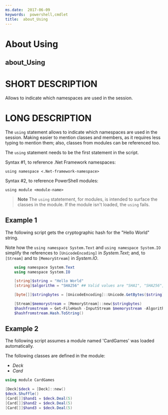 ```yaml
---
ms.date:  2017-06-09
keywords:  powershell,cmdlet
title:  about_Using
---
```


# About Using
## about_Using

# SHORT DESCRIPTION

Allows to indicate which namespaces are used in the session.

# LONG DESCRIPTION


The `using` statement allows to indicate which namespaces are used in the session.
Making easier to mention classes and members, as it requires less typing to mention them;
also, classes from modules can be referenced too.

The `using` statement needs to be the first statement in the script.

Syntax #1, to reference .Net Framework namespaces:
```
using namespace <.Net-framework-namespace>
```

Syntax #2, to reference PowerShell modules:
```
using module <module-name>
```

> **Note** The `using` statetement, for modules, is intended to surface the classes in the module.
> If the module isn't loaded, the `using` fails.

## Example 1

The following script gets the cryptographic hash for the "Hello World" string.

Note how the `using namespace System.Text` and `using namespace System.IO` simplify
the references to `[UnicodeEncoding]` in *System.Text*; and, to `[Stream]`
and to `[MemoryStream]` in *System.IO*.


```PowerShell
    using namespace System.Text
    using namespace System.IO

    [string]$string = "Hello World"
    [string]$algorithm = "SHA256" ## Valid values are "SHA1", "SHA256", "SHA384", "SHA512", "MACTripleDES", "MD5", "RIPEMD160"

    [byte[]]$stringbytes = [UnicodeEncoding]::Unicode.GetBytes($string)

    [Stream]$memorystream = [MemoryStream]::new($stringbytes)
    $hashfromstream = Get-FileHash -InputStream $memorystream -Algorithm $algorithm
    $hashfromstream.Hash.ToString()
```

## Example 2

The following script assumes a module named 'CardGames' was loaded
automatically.

The following classes are defined in the module:

- *Deck*
- *Card*

```PowerShell
using module CardGames

[Deck]$deck = [Deck]::new()
$deck.Shuffle()
[Card[]]$hand1 = $deck.Deal(5)
[Card[]]$hand2 = $deck.Deal(5)
[Card[]]$hand3 = $deck.Deal(5)
```

